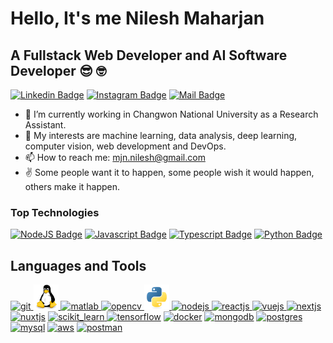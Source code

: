 # Hello, It's me Nilesh Maharjan
## A Fullstack Web Developer and AI Software Developer :sunglasses: :nerd_face: 


 [![Linkedin Badge](https://img.shields.io/badge/-nilesh-informational?style=flat&labelColor=0e76a8&logo=linkedin&logoColor=white)](https://www.linkedin.com/in/nilesh-maharjan-10381168/) [![Instagram Badge](https://img.shields.io/badge/-nilesh_maharjan14-ff69b4?style=flat&labelColor=e84393&logo=instagram&logoColor=white)](https://www.instagram.com/nilesh_maharjan14/) [![Mail Badge](https://img.shields.io/badge/-nilesh%20maharjan-red?style=flat&labelColor=c0392b&logo=gmail&logoColor=white)](mailto:mjn.nilesh@gmail.com)
 
- 🔭 I’m currently working in Changwon National University as a Research Assistant.
- 🤔 My interests are machine learning, data analysis, deep learning, computer vision, web development and DevOps.
- 📫 How to reach me: mjn.nilesh@gmail.com
- ✌  Some people want it to happen, some people wish it would happen, others make it happen.


### Top Technologies

<!-- TODO: Make technologies links takes you to repositories -->

[![NodeJS Badge](https://img.shields.io/badge/Node.js-43853D?style=for-the-badge&logo=node.js&logoColor=white)](#) [![Javascript Badge](https://img.shields.io/badge/-Javascript-F0DB4F?style=for-the-badge&labelColor=black&logo=javascript&logoColor=F0DB4F)](#) [![Typescript Badge](https://img.shields.io/badge/-Typescript-007acc?style=for-the-badge&labelColor=black&logo=typescript&logoColor=007acc)](#) [![Python Badge](https://img.shields.io/badge/-PYTHON-9cf?style=for-the-badge&labelColor=black&logo=python)](#)



## Languages and Tools

<p align="left"> 
   <a href="https://git-scm.com/" target="_blank"> 
   <img src="https://www.vectorlogo.zone/logos/git-scm/git-scm-icon.svg" alt="git" width="40" height="40"/> 
   </a> <a href="https://www.linux.org/" target="_blank"> <img src="https://raw.githubusercontent.com/devicons/devicon/master/icons/linux/linux-original.svg" alt="linux" width="40" height="40"/> </a> 
   <a href="https://www.mathworks.com/" target="_blank"> <img src="https://upload.wikimedia.org/wikipedia/commons/2/21/Matlab_Logo.png" alt="matlab" width="40" height="40"/> </a> 
   <a href="https://opencv.org/" target="_blank"> <img src="https://www.vectorlogo.zone/logos/opencv/opencv-icon.svg" alt="opencv" width="40" height="40"/> </a> 
   <a href="https://www.python.org" target="_blank"> <img src="https://raw.githubusercontent.com/devicons/devicon/master/icons/python/python-original.svg" alt="python" width="40" height="40"/> </a>
   <a href="https://nodejs.org/en/" target="_blank"> <img src="https://nodejs.org/static/images/logo.svg" alt="nodejs" width="40" height="40"/> </a>
   <a href="https://reactjs.org/" target="_blank"> <img src="https://upload.wikimedia.org/wikipedia/commons/thumb/a/a7/React-icon.svg/1024px-React-icon.svg.png?20220125121207" alt="reactjs" width="40" height="40"/> </a>
   <a href="https://vuejs.org/" target="_blank"> <img src="https://upload.wikimedia.org/wikipedia/commons/thumb/9/95/Vue.js_Logo_2.svg/1024px-Vue.js_Logo_2.svg.png?20170919082558" alt="vuejs" width="40" height="40"/> </a>
   <a href="https://nextjs.org/" target="_blank"> <img src="https://upload.wikimedia.org/wikipedia/commons/thumb/8/8e/Nextjs-logo.svg/414px-Nextjs-logo.svg.png" alt="nextjs" width="40" height="40"/> </a>
   <a href="https://nuxtjs.org/" target="_blank"> <img src="https://upload.wikimedia.org/wikipedia/commons/thumb/a/ae/Nuxt_logo.svg/1024px-Nuxt_logo.svg.png?20201218211241" alt="nuxtjs" width="40" height="40"/></a>
   <a href="https://scikit-learn.org/" target="_blank"> <img src="https://upload.wikimedia.org/wikipedia/commons/0/05/Scikit_learn_logo_small.svg" alt="scikit_learn" width="40" height="40"/> </a> 
   <a href="https://www.tensorflow.org" target="_blank"> <img src="https://www.vectorlogo.zone/logos/tensorflow/tensorflow-icon.svg" alt="tensorflow" width="40" height="40"/></a> 
   <a href="https://www.docker.com/" target="_blank"> <img src="https://1000logos.net/wp-content/uploads/2021/11/Docker-Logo-768x432.png" alt="docker" width="40" height="40"/></a> 
   <a href="https://www.mongodb.com/" target="_blank"> <img src="https://1000logos.net/wp-content/uploads/2020/08/MongoDB-Logo-1024x640.png" alt="mongodb" width="40" height="40"/></a> 
   <a href="https://www.postgresql.org/" target="_blank"> <img src="https://wiki.postgresql.org/images/thumb/a/a4/PostgreSQL_logo.3colors.svg/116px-PostgreSQL_logo.3colors.svg.png" alt="postgres" width="40" height="40"/></a> 
   <a href="https://www.mysql.com/" target="_blank"> <img src="https://www.mysql.com/common/logos/logo-mysql-170x115.png" alt="mysql" width="40" height="40"/></a> 
      <a href="https://aws.amazon.com/" target="_blank"> <img src="https://upload.wikimedia.org/wikipedia/commons/9/93/Amazon_Web_Services_Logo.svg" alt="aws" width="40" height="40"/></a> 
      <a href="https://www.postman.com/" target="_blank"> <img src="https://www.vectorlogo.zone/logos/getpostman/getpostman-icon.svg" alt="postman" width="40" height="40"/></a> 
</p>
